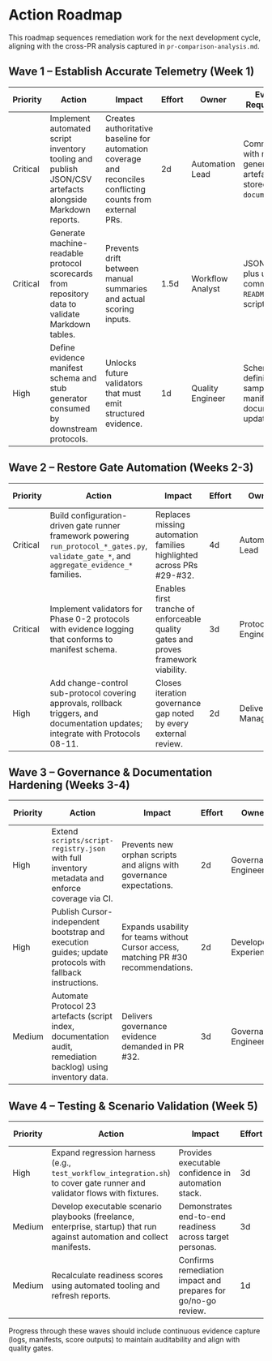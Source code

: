 # Action Roadmap

This roadmap sequences remediation work for the next development cycle, aligning with the cross-PR analysis captured in `pr-comparison-analysis.md`.

## Wave 1 – Establish Accurate Telemetry (Week 1)
| Priority | Action | Impact | Effort | Owner | Evidence Requirements |
|----------|--------|--------|--------|-------|------------------------|
| Critical | Implement automated script inventory tooling and publish JSON/CSV artefacts alongside Markdown reports. | Creates authoritative baseline for automation coverage and reconciles conflicting counts from external PRs. | 2d | Automation Lead | Commit history with new CLI, generated artefacts stored under `documentation/`. |
| Critical | Generate machine-readable protocol scorecards from repository data to validate Markdown tables. | Prevents drift between manual summaries and actual scoring inputs. | 1.5d | Workflow Analyst | JSON outputs plus updated CI command in `README` or scripts. |
| High | Define evidence manifest schema and stub generator consumed by downstream protocols. | Unlocks future validators that must emit structured evidence. | 1d | Quality Engineer | Schema definition, sample manifest, documentation update. |

## Wave 2 – Restore Gate Automation (Weeks 2-3)
| Priority | Action | Impact | Effort | Owner | Evidence Requirements |
|----------|--------|--------|--------|-------|------------------------|
| Critical | Build configuration-driven gate runner framework powering `run_protocol_*_gates.py`, `validate_gate_*`, and `aggregate_evidence_*` families. | Replaces missing automation families highlighted across PRs #29-#32. | 4d | Automation Lead | Executable CLI, unit tests, configuration docs. |
| Critical | Implement validators for Phase 0-2 protocols with evidence logging that conforms to manifest schema. | Enables first tranche of enforceable quality gates and proves framework viability. | 3d | Protocol Engineer | Validator modules, tests, sample output attached to protocols. |
| High | Add change-control sub-protocol covering approvals, rollback triggers, and documentation updates; integrate with Protocols 08-11. | Closes iteration governance gap noted by every external review. | 2d | Delivery Manager | Updated protocol docs, decision tree, acceptance criteria. |

## Wave 3 – Governance & Documentation Hardening (Weeks 3-4)
| Priority | Action | Impact | Effort | Owner | Evidence Requirements |
|----------|--------|--------|--------|-------|------------------------|
| High | Extend `scripts/script-registry.json` with full inventory metadata and enforce coverage via CI. | Prevents new orphan scripts and aligns with governance expectations. | 2d | Governance Engineer | Registry diff, CI rule, documentation of process. |
| High | Publish Cursor-independent bootstrap and execution guides; update protocols with fallback instructions. | Expands usability for teams without Cursor access, matching PR #30 recommendations. | 2d | Developer Experience | New guide, protocol updates, validated walkthrough. |
| Medium | Automate Protocol 23 artefacts (script index, documentation audit, remediation backlog) using inventory data. | Delivers governance evidence demanded in PR #32. | 3d | Governance Engineer | Generated artefacts, CLI usage docs, integration tests. |

## Wave 4 – Testing & Scenario Validation (Week 5)
| Priority | Action | Impact | Effort | Owner | Evidence Requirements |
|----------|--------|--------|--------|-------|------------------------|
| High | Expand regression harness (e.g., `test_workflow_integration.sh`) to cover gate runner and validator flows with fixtures. | Provides executable confidence in automation stack. | 3d | QA Lead | Updated test scripts, CI logs demonstrating pass/fail criteria. |
| Medium | Develop executable scenario playbooks (freelance, enterprise, startup) that run against automation and collect manifests. | Demonstrates end-to-end readiness across target personas. | 3d | Solutions Architect | Playbook scripts, sample outputs, documentation. |
| Medium | Recalculate readiness scores using automated tooling and refresh reports. | Confirms remediation impact and prepares for go/no-go review. | 1d | Workflow Analyst | Updated JSON+Markdown outputs, comparison summary. |

Progress through these waves should include continuous evidence capture (logs, manifests, score outputs) to maintain auditability and align with quality gates.
